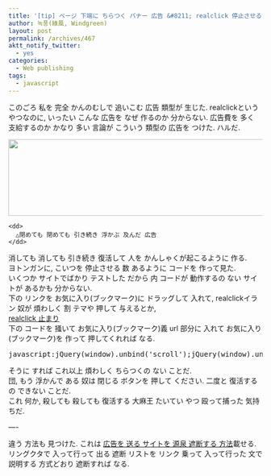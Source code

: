 ```yaml
---
title: '[tip] ページ 下端に ちらつく バナー 広告 &#8211; realclick 停止させること'
author: 녹풍(綠風, Windgreen)
layout: post
permalink: /archives/467
aktt_notify_twitter:
  - yes
categories:
  - Web publishing
tags:
  - javascript
---
```

このごろ 私を 完全 かんのむしで 追いこむ 広告 類型が 生じた. realclickという やつなのに, いったい こんな 広告を なぜ 作るのか 分からない. 広告費を 多く 支給するのか かなり 多い 言論が こういう 類型の 広告を つけた. ハルだ.

<div class="mceTemp mceIEcenter">
  <dl>
    <dt>
      <img src="http://dl.dropboxusercontent.com/u/15546257/blog/mytory/old-images/1/cfile1.uf.17571A4F4D4BC94F18CC13.png" alt="" height="152" width="580" />
    </dt>
    
    <dd>
      △閉めても 閉めても 引き続き 浮かぶ 及んだ 広告
    </dd>
  </dl>
</div>

消しても 消しても 引き続き 復活して 人を かんしゃくが起こるように 作る.  
ヨトンガンに, こいつを 停止させる 数 あるように コードを 作って見た.  
いくつか サイトでばかり テストした だから 内 コードが 動作するの ない サイトが あるかも 分からない.  
下の リンクを お気に入り(ブックマーク)に ドラッグして 入れて, realclickイラン 奴が 煩わしく 割 テマや 押して 与えるとか,  
<a href="javascript:jQuery(window).unbind('scroll');jQuery(window).unbind('resize');clearTimeout();" target="_blank">realclick 止まり</a>  
下の コードを 掻いて お気に入り(ブックマーク)義 url 部分に 入れて お気に入り(ブックマーク)を 作って 押してくれれば なる.

<pre>javascript:jQuery(window).unbind(&#039;scroll&#039;);jQuery(window).unbind(&#039;resize&#039;);clearTimeout();</pre>

そうに すれば これ以上 煩わしく ちらつくの ない ことだ.  
団, もう 浮かんで ある 奴は 閉じる ボタンを 押して ください. 二度と 復活するの できない ことだ.  
これ 何か, 殺しても 殺しても 復活する 大麻王 たいてい やつ 殴って捕った 気持ちだ.

<div>
  &#8212;-
</div>

違う 方法も 見つけた. これは <a title="マウスオーバー オートポップアップ キーワード広告を 阻んで見よう!" href="http://lazypawn.egloos.com/3160130" target="_blank">広告を 送る サイトを 源泉 遮断する 方法</a>載せる. リングクタで 入って行って 出る 遮断 リストを リンク 乗って 入って行った 文で 説明する 方式どおり 遮断すれば なる.